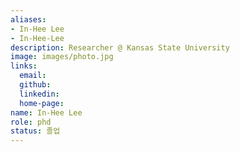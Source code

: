 ```yaml
---
aliases:
- In-Hee Lee
- In-Hee-Lee
description: Researcher @ Kansas State University
image: images/photo.jpg
links:
  email: 
  github: 
  linkedin: 
  home-page: 
name: In-Hee Lee
role: phd
status: 졸업
---
```

